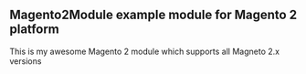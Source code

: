 ## Magento2Module example module for Magento 2 platform
This is my awesome Magento 2 module which supports all Magneto 2.x versions